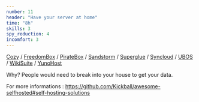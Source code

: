 ```yaml
---
number: 11
header: "Have your server at home"
time: "8h"
skills: 3
spy_reduction: 4
incomfort: 3
---
```

[Cozy](https://cozy.io/en/) /
[FreedomBox](https://freedombox.org/) /
[PirateBox](https://piratebox.cc/start) /
[Sandstorm](https://sandstorm.io/) /
[Superglue](https://superglue.it/) /
[Syncloud](https://syncloud.org/) /
[UBOS](https://ubos.net/) /
[WikiSuite](https://wikisuite.org/Software) /
[YunoHost](https://yunohost.org/#/)

Why? People would need to break into your house to get your data.
 
For more informations : https://github.com/Kickball/awesome-selfhosted#self-hosting-solutions
